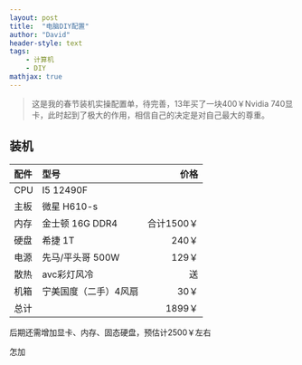 ```yaml
---
layout: post
title:  "电脑DIY配置"
author: "David"
header-style: text
tags: 
    - 计算机  
    - DIY    
mathjax: true
---
```


> 这是我的春节装机实操配置单，待完善，13年买了一块400￥Nvidia 740显卡，此时起到了极大的作用，相信自己的决定是对自己最大的尊重。

## 装机

|   配件   | 型号                   |     价格 |
| :--- | :--------------------- | -------: |
| CPU  | I5  12490F       |      |
| 主板 | 微星  H610-s  |      |
| 内存 | 金士顿 16G DDR4    |  合计1500￥ |
| 硬盘 | 希捷 1T  |     240￥ |
| 电源 | 先马/平头哥  500W      |     129￥ |
| 散热 | avc彩灯风冷      |    送 |
| 机箱 | 宁美国度（二手）4风扇                      |  30￥        |
| 总计 |                        |  1899￥ |

后期还需增加显卡、内存、固态硬盘，预估计2500￥左右

怎加